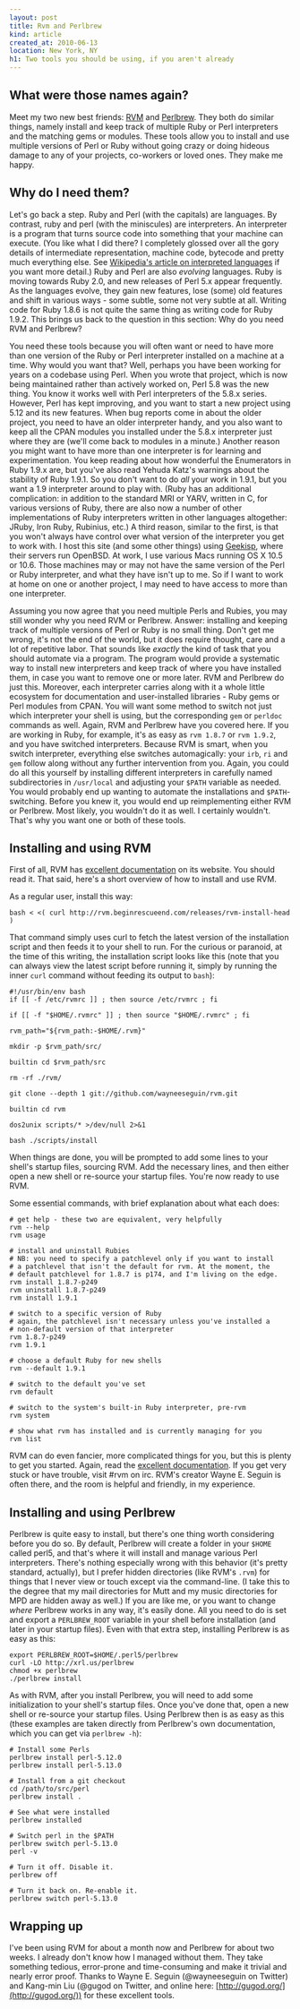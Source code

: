 ```yaml
---
layout: post
title: Rvm and Perlbrew
kind: article
created_at: 2010-06-13
location: New York, NY
h1: Two tools you should be using, if you aren't already
---
```


## What were those names again?

Meet my two new best friends: [RVM][rvm] and [Perlbrew][perlbrew]. They both do similar things, namely install and keep track of multiple Ruby or Perl interpreters and the matching gems or modules. These tools allow you to install and use multiple versions of Perl or Ruby without going crazy or doing hideous damage to any of your projects, co-workers or loved ones. They make me happy.

[rvm]: http://rvm.beginrescueend.com/
[perlbrew]: http://search.cpan.org/perldoc?App::perlbrew

## Why do I need them?

Let's go back a step. Ruby and Perl (with the capitals) are languages. By contrast, ruby and perl (with the miniscules) are interpreters. An interpreter is a program that turns source code into something that your machine can execute. (You like what I did there? I completely glossed over all the gory details of intermediate representation, machine code, bytecode and pretty much everything else. See [Wikipedia's article on interpreted languages][il] if you want more detail.) Ruby and Perl are also _evolving_ languages. Ruby is moving towards Ruby 2.0, and new releases of Perl 5.x appear frequently. As the languages evolve, they gain new features, lose (some) old features and shift in various ways - some subtle, some not very subtle at all. Writing code for Ruby 1.8.6 is not quite the same thing as writing code for Ruby 1.9.2. This brings us back to the question in this section: Why do you need RVM and Perlbrew?

You need these tools because you will often want or need to have more than one version of the Ruby or Perl interpreter installed on a machine at a time. Why would you want that? Well, perhaps you have been working for years on a codebase using Perl. When you wrote that project, which is now being maintained rather than actively worked on, Perl 5.8 was the new thing. You know it works well with Perl interpreters of the 5.8.x series. However, Perl has kept improving, and you want to start a new project using 5.12 and its new features. When bug reports come in about the older project, you need to have an older interpreter handy, and you also want to keep all the CPAN modules you installed under the 5.8.x interpreter just where they are (we'll come back to modules in a minute.) Another reason you might want to have more than one interpreter is for learning and experimentation. You keep reading about how wonderful the Enumerators in Ruby 1.9.x are, but you've also read Yehuda Katz's warnings about the stability of Ruby 1.9.1. So you don't want to do _all_ your work in 1.9.1, but you want a 1.9 interpreter around to play with. (Ruby has an additional complication: in addition to the standard MRI or YARV, written in C, for various versions of Ruby, there are also now a number of other implementations of Ruby interpreters written in other languages altogether: JRuby, Iron Ruby, Rubinius, etc.) A third reason, similar to the first, is that you won't always have control over what version of the interpreter you get to work with. I host this site (and some other things) using [Geekisp][geek], where their servers run OpenBSD. At work, I use various Macs running OS X 10.5 or 10.6. Those machines may or may not have the same version of the Perl or Ruby interpreter, and what they have isn't up to me. So if I want to work at home on one or another project, I may need to have access to more than one interpreter.

Assuming you now agree that you need multiple Perls and Rubies, you may still wonder why you need RVM or Perlbrew. Answer: installing and keeping track of multiple versions of Perl or Ruby is no small thing. Don't get me wrong, it's not the end of the world, but it does require thought, care and a lot of repetitive labor. That sounds like _exactly_ the kind of task that you should automate via a program. The program would provide a systematic way to install new interpreters and keep track of where you have installed them, in case you want to remove one or more later. RVM and Perlbrew do just this. Moreover, each interpreter carries along with it a whole little ecosystem for documentation and user-installed libraries - Ruby gems or Perl modules from CPAN. You will want some method to switch not just which interpreter your shell is using, but the corresponding `gem` or `perldoc` commands as well. Again, RVM and Perlbrew have you covered here. If you are working in Ruby, for example, it's as easy as `rvm 1.8.7` or `rvm 1.9.2`, and you have switched interpreters. Because RVM is smart, when you switch interpreter, everything else switches automagically: your `irb`, `ri` and `gem` follow along without any further intervention from you. Again, you could do all this yourself by installing different interpreters in carefully named subdirectories in `/usr/local` and adjusting your `$PATH` variable as needed. You would probably end up wanting to automate the installations and `$PATH`-switching. Before you knew it, you would end up reimplementing either RVM or Perlbrew. Most likely, you wouldn't do it as well. I certainly wouldn't. That's why you want one or both of these tools.

[il]: http://en.wikipedia.org/wiki/Interpreted_language
[geek]: http://www.geekisp.com/

## Installing and using RVM

First of all, RVM has [excellent documentation][rvm-doc] on its website. You should read it. That said, here's a short overview of how to install and use RVM.

As a regular user, install this way:

    bash < <( curl http://rvm.beginrescueend.com/releases/rvm-install-head )

That command simply uses curl to fetch the latest version of the installation script and then feeds it to your shell to run. For the curious or paranoid, at the time of this writing, the installation script looks like this (note that you can always view the latest script before running it, simply by running the inner `curl` command without feeding its output to `bash`):

    #!/usr/bin/env bash
    if [[ -f /etc/rvmrc ]] ; then source /etc/rvmrc ; fi

    if [[ -f "$HOME/.rvmrc" ]] ; then source "$HOME/.rvmrc" ; fi

    rvm_path="${rvm_path:-$HOME/.rvm}"

    mkdir -p $rvm_path/src/

    builtin cd $rvm_path/src

    rm -rf ./rvm/ 

    git clone --depth 1 git://github.com/wayneeseguin/rvm.git

    builtin cd rvm

    dos2unix scripts/* >/dev/null 2>&1

    bash ./scripts/install

When things are done, you will be prompted to add some lines to your shell's startup files, sourcing RVM. Add the necessary lines, and then either open a new shell or re-source your startup files. You're now ready to use RVM.

Some essential commands, with brief explanation about what each does:

    # get help - these two are equivalent, very helpfully
    rvm --help
    rvm usage

    # install and uninstall Rubies
    # NB: you need to specify a patchlevel only if you want to install
    # a patchlevel that isn't the default for rvm. At the moment, the
    # default patchlevel for 1.8.7 is p174, and I'm living on the edge.
    rvm install 1.8.7-p249
    rvm uninstall 1.8.7-p249
    rvm install 1.9.1

    # switch to a specific version of Ruby
    # again, the patchlevel isn't necessary unless you've installed a
    # non-default version of that interpreter
    rvm 1.8.7-p249
    rvm 1.9.1

    # choose a default Ruby for new shells
    rvm --default 1.9.1

    # switch to the default you've set
    rvm default

    # switch to the system's built-in Ruby interpreter, pre-rvm
    rvm system

    # show what rvm has installed and is currently managing for you
    rvm list

RVM can do even fancier, more complicated things for you, but this is plenty to get you started. Again, read the [excellent documentation][rvm-doc]. If you get very stuck or have trouble, visit #rvm on irc. RVM's creator Wayne E. Seguin is often there, and the room is helpful and friendly, in my experience.

[rvm-doc]: http://rvm.beginrescueend.com/rvm/

## Installing and using Perlbrew

Perlbrew is quite easy to install, but there's one thing worth considering before you do so. By default, Perlbrew will create a folder in your `$HOME` called perl5, and that's where it will install and manage various Perl interpreters. There's nothing especially wrong with this behavior (it's pretty standard, actually), but I prefer hidden directories (like RVM's `.rvm`) for things that I never view or touch except via the command-line. (I take this to the degree that my mail directories for Mutt and my music directories for MPD are hidden away as well.) If you are like me, or you want to change _where_ Perlbrew works in any way, it's easily done. All you need to do is set and export a `PERLBREW_ROOT` variable in your shell before installation (and later in your startup files). Even with that extra step, installing Perlbrew is as easy as this:

    export PERLBREW_ROOT=$HOME/.perl5/perlbrew
    curl -LO http://xrl.us/perlbrew
    chmod +x perlbrew
    ./perlbrew install

As with RVM, after you install Perlbrew, you will need to add some initialization to your shell's startup files. Once you've done that, open a new shell or re-source your startup files. Using Perlbrew then is as easy as this (these examples are taken directly from Perlbrew's own documentation, which you can get via `perlbrew -h`):

    # Install some Perls
    perlbrew install perl-5.12.0
    perlbrew install perl-5.13.0

    # Install from a git checkout
    cd /path/to/src/perl
    perlbrew install .

    # See what were installed
    perlbrew installed

    # Switch perl in the $PATH
    perlbrew switch perl-5.13.0
    perl -v

    # Turn it off. Disable it.
    perlbrew off

    # Turn it back on. Re-enable it.
    perlbrew switch perl-5.13.0

## Wrapping up

I've been using RVM for about a month now and Perlbrew for about two weeks. I already don't know how I managed without them. They take something tedious, error-prone and time-consuming and make it trivial and nearly error proof. Thanks to Wayne E. Seguin (@wayneeseguin on Twitter) and Kang-min Liu (@gugod on Twitter, and online here: [http://gugod.org/](http://gugod.org/)) for these excellent tools.
